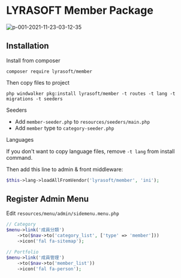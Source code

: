 # LYRASOFT Member Package

![p-001-2021-11-23-03-12-35](https://user-images.githubusercontent.com/1639206/142921263-19599c30-8baa-4a69-83f4-376e3d33b6a6.jpg)

## Installation

Install from composer

```shell
composer require lyrasoft/member
```

Then copy files to project

```shell
php windwalker pkg:install lyrasoft/member -t routes -t lang -t migrations -t seeders
```

Seeders

- Add `member-seeder.php` to `resources/seeders/main.php`
- Add `member` type to `category-seeder.php`

Languages

If you don't want to copy language files, remove `-t lang` from install command.

Then add this line to admin & front middleware:

```php
$this->lang->loadAllFromVendor('lyrasoft/member', 'ini');
```

## Register Admin Menu

Edit `resources/menu/admin/sidemenu.menu.php`

```php
// Category
$menu->link('成員分類')
    ->to($nav->to('category_list', ['type' => 'member']))
    ->icon('fal fa-sitemap');

// Portfolio
$menu->link('成員管理')
    ->to($nav->to('member_list'))
    ->icon('fal fa-person');
```

